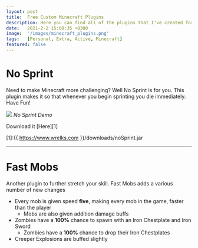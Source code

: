 ```yaml
---
layout: post
title:  Free Custom Minecraft Plugins
description: Here you can find all of the plugins that I've created for Minecraft, all completely free.
date:   2021-2-2 15:00:35 +0300
image:  '/images/minecraft_plugins.png'
tags:   [Personal, Extra, Active, Minecraft]
featured: false
---
```


# No Sprint

Need to make Minecraft more challenging? Well No Sprint is for you. This plugin makes it so
that whenever you begin sprinting you die immediately. Have Fun!

![]({{site.baseurl}}/images/noSprint.gif)
*No Sprint Demo*

Download it [Here][1]

[1]:{{ https://www.wrelks.com }}/downloads/noSprint.jar

<hr>

# Fast Mobs

Another plugin to further stretch your skill. Fast Mobs adds a various number of new changes

* Every mob is given speed **five**, making every mob in the game, faster than the player
    * Mobs are also given addition damage buffs
* Zombies have a **100%** chance to spawn with an Iron Chestplate and Iron Sword
    * Zombies have a **100%** chance to drop their Iron Chestplates
* Creeper Explosions are buffed slightly